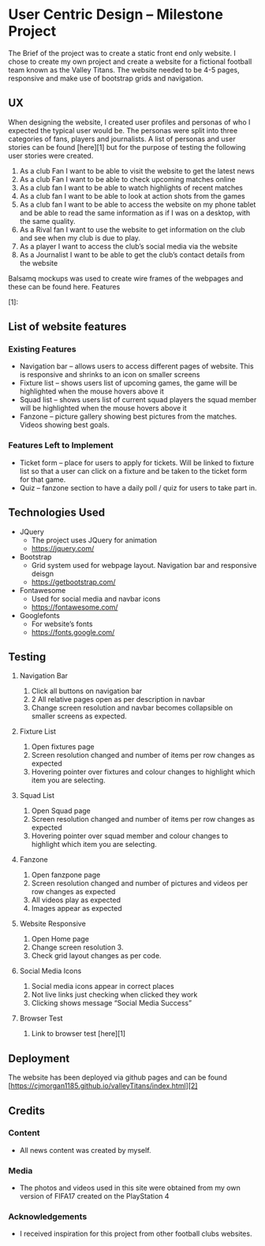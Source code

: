 # User Centric Design – Milestone Project
The Brief of the project was to create a static front end only website. I chose to create my own project and create a website for a fictional football team known as the Valley Titans. The website needed to be 4-5 pages, responsive and make use of bootstrap grids and navigation.

## UX
When designing the website, I created user profiles and personas of who I expected the typical user would be. The personas were split into three categories of fans, players and journalists.
A list of personas and user stories can be found [here][1] but for the purpose of testing the following user stories were created.
1.	As a club Fan I want to be able to visit the website to get the latest news
2.	As a club Fan I want to be able to check upcoming matches online
3.	As a club fan I want to be able to watch highlights of recent matches
4.	As a club fan I want to be able to look at action shots from the games
5.	As a club fan I want to be able to access the website on my phone tablet and be able to read the same information as if I was on a desktop, with the same quality.
6.	As a Rival fan I want to use the website to get information on the club and see when my club is due to play.
7.	As a player I want to access the club’s social media via the website
8.	As a Journalist I want to be able to get the club’s contact details from the website

Balsamq mockups was used to create wire frames of the webpages and these can be found here.
Features

[1]:

## List of website features
### Existing Features
* Navigation bar – allows users to access different pages of website. This is responsive and shrinks to an icon on smaller screens
* Fixture list – shows users list of upcoming games, the game will be highlighted when the mouse hovers above it
* Squad list – shows users list of current squad players the squad member will be highlighted when the mouse hovers above it
* Fanzone – picture gallery showing best pictures from the matches. Videos showing best goals.

### Features Left to Implement
* Ticket form – place for users to apply for tickets. Will be linked to fixture list so that a user can click on a fixture and be taken to the ticket form for that game.
* Quiz – fanzone section to have a daily poll / quiz for users to take part in.

## Technologies Used
* JQuery
    * The project uses JQuery for animation
    * https://jquery.com/
* Bootstrap
    * Grid system used for webpage layout. Navigation bar and responsive deisgn
    * https://getbootstrap.com/
* Fontawesome
    * Used for social media and navbar icons
    * https://fontawesome.com/
* Googlefonts
    * For website’s fonts
    * https://fonts.google.com/

## Testing
1.	Navigation Bar
    1.	Click all buttons on navigation bar
    2.	2 All relative pages open as per description in navbar
    3.	Change screen resolution and navbar becomes collapsible on smaller screens as expected.

2.	Fixture List 
    1. Open fixtures page
    2. Screen resolution changed and number of items per row changes as expected
    3. Hovering pointer over fixtures and colour changes to highlight which item you are selecting.

3.	Squad List 
    1. Open Squad page
    2. Screen resolution changed and number of items per row changes as expected
    3. Hovering pointer over squad member and colour changes to highlight which item you are selecting.

4.	Fanzone
    1. Open fanzpone page
    2. Screen resolution changed and number of pictures and videos per row changes as expected
    3. All videos play as expected
    4. Images appear as expected 

5.	Website Responsive
    1. Open Home page
    2. Change screen resolution 3.
    3. Check grid layout changes as per code.

6.	Social Media Icons
    1. Social media icons appear in correct places
    2. Not live links just checking when clicked they work
    3. Clicking shows message “Social Media Success”

7.	Browser Test
    1. Link to browser test [here][1]



## Deployment
The website has been deployed via github pages and can be found [https://cjmorgan1185.github.io/valleyTitans/index.html][2]

[2]: https://cjmorgan1185.github.io/valleyTitans/index.html

## Credits
### Content
* All news content was created by myself.

### Media
* The photos and videos used in this site were obtained from my own version of FIFA17 created on the PlayStation 4

### Acknowledgements
* I received inspiration for this project from other football clubs websites.

